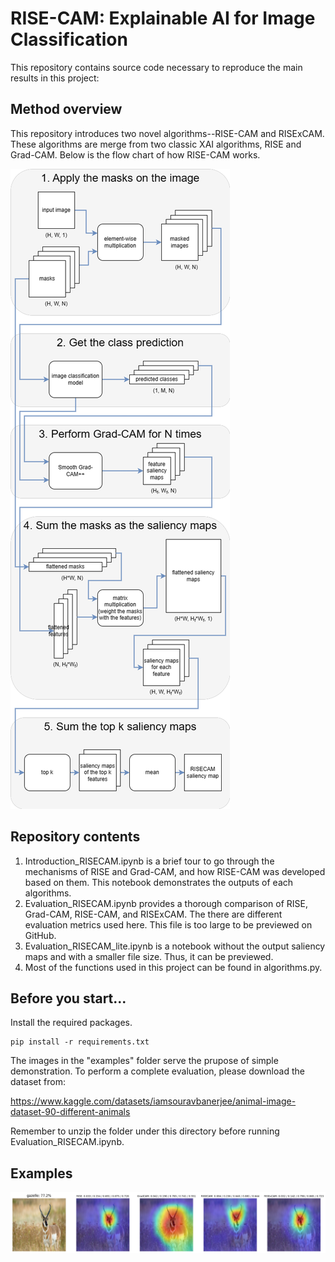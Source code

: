 # RISE-CAM: Explainable AI for Image Classification
This repository contains source code necessary to reproduce the main results in this project:


## Method overview
This repository introduces two novel algorithms--RISE-CAM and RISExCAM. These algorithms are merge from two classic XAI algorithms, RISE and Grad-CAM. Below is the flow chart of how RISE-CAM works.

![](RISE-CAM.png)
## Repository contents
1. Introduction_RISECAM.ipynb is a brief tour to go through the mechanisms of RISE and Grad-CAM, and how RISE-CAM was developed based on them. This notebook demonstrates the outputs of each algorithms.
2. Evaluation_RISECAM.ipynb provides a thorough comparison of RISE, Grad-CAM, RISE-CAM, and RISExCAM. The there are different evaluation metrics used here. This file is too large to be previewed on GitHub.
3. Evaluation_RISECAM_lite.ipynb is a notebook without the output saliency maps and with a smaller file size. Thus, it can be previewed.
4. Most of the functions used in this project can be found in algorithms.py.
## Before you start...
Install the required packages.
```shell
pip install -r requirements.txt
```
The images in the "examples" folder serve the prupose of simple demonstration. To perform a complete evaluation, please download the dataset from:

https://www.kaggle.com/datasets/iamsouravbanerjee/animal-image-dataset-90-different-animals

Remember to unzip the folder under this directory before running Evaluation_RISECAM.ipynb.
## Examples
![](sample_results/antelop.png)